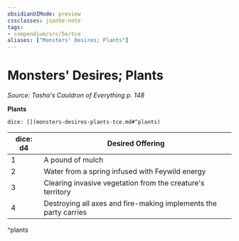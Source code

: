 ```yaml
---
obsidianUIMode: preview
cssclasses: json5e-note
tags:
- compendium/src/5e/tce
aliases: ["Monsters' Desires; Plants"]
---
```

# Monsters' Desires; Plants
*Source: Tasha's Cauldron of Everything p. 148* 

**Plants**

`dice: [](monsters-desires-plants-tce.md#^plants)`

| dice: d4 | Desired Offering |
|----------|------------------|
| 1 | A pound of mulch |
| 2 | Water from a spring infused with Feywild energy |
| 3 | Clearing invasive vegetation from the creature's territory |
| 4 | Destroying all axes and fire-making implements the party carries |
^plants